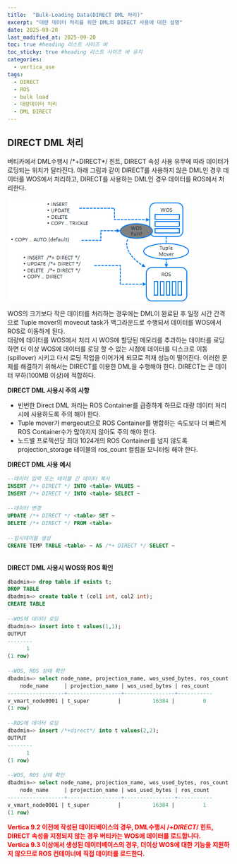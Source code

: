 ```yaml
---
title:  "Bulk-Loading Data(DIRECT DML 처리)"
excerpt: "대량 데이터 처리를 위한 DML의 DIRECT 사용에 대한 설명"
date: 2025-09-20
last_modified_at: 2025-09-20
toc: true #heading 리스트 사이즈 바
toc_sticky: true #heading 리스트 사이즈 바 유지
categories:
  - vertica_use
tags:
  - DIRECT
  - ROS
  - bulk load
  - 대량데이터 처리
  - DML DIRECT
---
```




## DIRECT DML 처리
버티카에서 DML수행시 /\*+DIRECT\*/ 힌트, DIRECT 속성 사용 유무에 따라 데이터가 로딩되는 위치가 달라진다.
아래 그림과 같이 DIRECT를 사용하지 않은 DML인 경우 데이터를 WOS에서 처리하고, DIRECT를 사용하는 DML인 경우 데이터를 ROS에서 처리한다.  

![버티카 DIRECT DML 처리](../img/vertica_use_1050_01_01.png)

WOS의 크기보다 작은 데이터를 처리하는 경우에는 DML이 완료된 후 일정 시간 간격으로 Tuple mover의 moveout task가 백그라운드로 수행되서 데이터를 WOS에서 ROS로 이동하게 된다.  
대량에 데이터를 WOS에서 처리 시 WOS에 할당된 메모리를 추과하는 데이터를 로딩하면 더 이상 WOS에 데이터를 로딩 할 수 없는 시점에 데이터를 디스크로 이동(spillover) 시키고 다시 로딩 작업을 이어가게 되므로 적재 성능이 떨어진다. 이러한 문제를 해결하기 위해서는 DIRECT를 이용한 DML을 수행해야 한다. DIRECT는 큰 데이터 부하(100MB 이상)에 적합하다.  

**DIRECT DML 사용시 주의 사항**  
+ 빈번한 Direct DML 처리는 ROS Container를 급증하게 하므로 대량 데이터 처리시에 사용하도록 주의 해야 한다.
+ Tuple mover가 mergeout으로 ROS Container를 병합하는 속도보다 더 빠르게 ROS Container수가 많아지지 않아도 주의 해야 한다.
+ 노드별 프로젝션당 최대 1024개의 ROS Container를 넘지 않도록 projection_storage 테이블의 ros_count 컬럼을 모니터링 해야 한다.

**DIRECT DML 사용 예시**  
```sql
--데이터 입력 또는 테이블 간 데이터 복사
INSERT /*+ DIRECT */ INTO <table> VALUES ~
INSERT /*+ DIRECT */ INTO <table> SELECT ~

--데이터 변경
UPDATE /*+ DIRECT */ <table> SET ~
DELETE /*+ DIRECT */ FROM <table>

--임시테이블 생성
CREATE TEMP TABLE <table> ~ AS /*+ DIRECT */ SELECT ~
```

&nbsp;  
**DIRECT DML 사용시 WOS와 ROS 확인**  
```sql
dbadmin=> drop table if exists t;
DROP TABLE
dbadmin=> create table t (col1 int, col2 int);
CREATE TABLE

--WOS에 데이터 로딩
dbadmin=> insert into t values(1,1);
OUTPUT
--------
      1
(1 row)

--WOS, ROS 상태 확인
dbadmin=> select node_name, projection_name, wos_used_bytes, ros_count from projection_storage where anchor_table_name = 't';
    node_name     | projection_name | wos_used_bytes | ros_count
------------------+-----------------+----------------+-----------
v_vmart_node0001 | t_super         |          16384 |         0
(1 row)

--ROS에 데이터 로딩
dbadmin=> insert /*+direct*/ into t values(2,2);
OUTPUT
--------
      1
(1 row)

--WOS, ROS 상태 확인
dbadmin=> select node_name, projection_name, wos_used_bytes, ros_count from projection_storage where anchor_table_name = 't';
    node_name     | projection_name | wos_used_bytes | ros_count
------------------+-----------------+----------------+-----------
v_vmart_node0001 | t_super         |          16384 |         1
(1 row)

```

**<font color='red'>Vertica 9.2 이전에 작성된 데이터베이스의 경우, DML수행시 /*+DIRECT*/ 힌트, DIRECT 속성을 지정되지 않는 경우 버티카는 WOS에 데이터를 로드합니다.</font>**  
**<font color='red'>Vertica 9.3 이상에서 생성된 데이터베이스의 경우, 더이상 WOS에 대한 기능을 지원하지 않으므로 ROS 컨테이너에 직접 데이터를 로드한다.</font>**  



